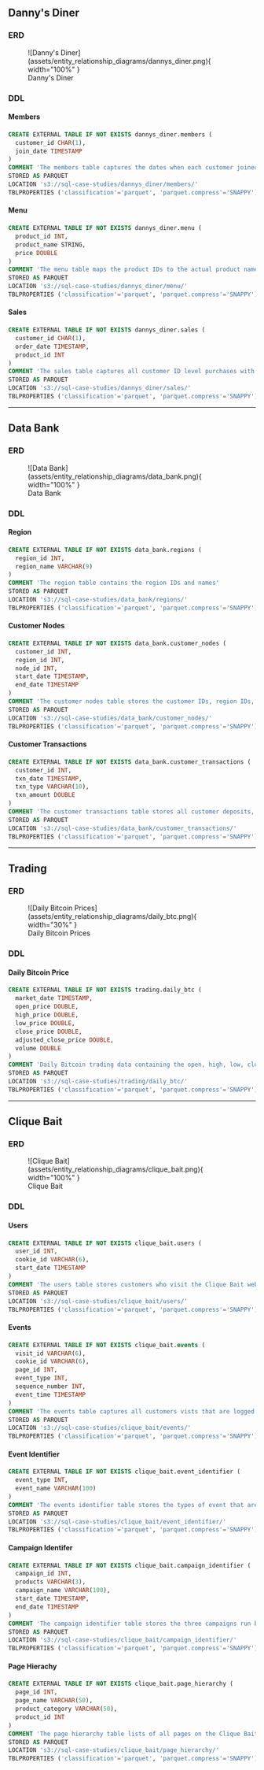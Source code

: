 ## Danny's Diner

### ERD

<figure markdown="span">
  ![Danny's Diner](assets/entity_relationship_diagrams/dannys_diner.png){ width="100%" }
  <figcaption>Danny's Diner</figcaption>
</figure>

### DDL

#### Members

```sql
CREATE EXTERNAL TABLE IF NOT EXISTS dannys_diner.members (
  customer_id CHAR(1),
  join_date TIMESTAMP
)
COMMENT 'The members table captures the dates when each customer joined the beta version of the Dannys Diner loyalty program'
STORED AS PARQUET
LOCATION 's3://sql-case-studies/dannys_diner/members/'
TBLPROPERTIES ('classification'='parquet', 'parquet.compress'='SNAPPY');
```

#### Menu

```sql
CREATE EXTERNAL TABLE IF NOT EXISTS dannys_diner.menu (
  product_id INT,
  product_name STRING,
  price DOUBLE
)
COMMENT 'The menu table maps the product IDs to the actual product names and prices'
STORED AS PARQUET
LOCATION 's3://sql-case-studies/dannys_diner/menu/'
TBLPROPERTIES ('classification'='parquet', 'parquet.compress'='SNAPPY');
```

#### Sales

```sql
CREATE EXTERNAL TABLE IF NOT EXISTS dannys_diner.sales (
  customer_id CHAR(1),
  order_date TIMESTAMP,
  product_id INT
)
COMMENT 'The sales table captures all customer ID level purchases with order dates and product IDs'
STORED AS PARQUET
LOCATION 's3://sql-case-studies/dannys_diner/sales/'
TBLPROPERTIES ('classification'='parquet', 'parquet.compress'='SNAPPY');
```

---

## Data Bank

### ERD

<figure markdown="span">
  ![Data Bank](assets/entity_relationship_diagrams/data_bank.png){ width="100%" }
  <figcaption>Data Bank</figcaption>
</figure>

### DDL

#### Region

```sql
CREATE EXTERNAL TABLE IF NOT EXISTS data_bank.regions (
  region_id INT,
  region_name VARCHAR(9)
)
COMMENT 'The region table contains the region IDs and names'
STORED AS PARQUET
LOCATION 's3://sql-case-studies/data_bank/regions/'
TBLPROPERTIES ('classification'='parquet', 'parquet.compress'='SNAPPY');
```

#### Customer Nodes

```sql
CREATE EXTERNAL TABLE IF NOT EXISTS data_bank.customer_nodes (
  customer_id INT,
  region_id INT,
  node_id INT,
  start_date TIMESTAMP,
  end_date TIMESTAMP
)
COMMENT 'The customer nodes table stores the customer IDs, region IDs, node IDs, and the start and end dates that the customer was assigned to the node'
STORED AS PARQUET
LOCATION 's3://sql-case-studies/data_bank/customer_nodes/'
TBLPROPERTIES ('classification'='parquet', 'parquet.compress'='SNAPPY');
```

#### Customer Transactions

```sql
CREATE EXTERNAL TABLE IF NOT EXISTS data_bank.customer_transactions (
  customer_id INT,
  txn_date TIMESTAMP,
  txn_type VARCHAR(10),
  txn_amount DOUBLE
)
COMMENT 'The customer transactions table stores all customer deposits, withdrawals, and purchases'
STORED AS PARQUET
LOCATION 's3://sql-case-studies/data_bank/customer_transactions/'
TBLPROPERTIES ('classification'='parquet', 'parquet.compress'='SNAPPY');
```

---

## Trading

### ERD

<figure markdown="span">
  ![Daily Bitcoin Prices](assets/entity_relationship_diagrams/daily_btc.png){ width="30%" }
  <figcaption>Daily Bitcoin Prices</figcaption>
</figure>

### DDL 

#### Daily Bitcoin Price

```sql
CREATE EXTERNAL TABLE IF NOT EXISTS trading.daily_btc (
  market_date TIMESTAMP,
  open_price DOUBLE,
  high_price DOUBLE,
  low_price DOUBLE,
  close_price DOUBLE,
  adjusted_close_price DOUBLE,
  volume DOUBLE
)
COMMENT 'Daily Bitcoin trading data containing the open, high, low, close, adjusted close prices, and volume'
STORED AS PARQUET
LOCATION 's3://sql-case-studies/trading/daily_btc/'
TBLPROPERTIES ('classification'='parquet', 'parquet.compress'='SNAPPY');
```

---

## Clique Bait

### ERD

<figure markdown="span">
  ![Clique Bait](assets/entity_relationship_diagrams/clique_bait.png){ width="100%" }
  <figcaption>Clique Bait</figcaption>
</figure>

### DDL

#### Users

```sql 
CREATE EXTERNAL TABLE IF NOT EXISTS clique_bait.users (
  user_id INT,
  cookie_id VARCHAR(6),
  start_date TIMESTAMP
)
COMMENT 'The users table stores customers who visit the Clique Bait website and their tagged cookie IDs'
STORED AS PARQUET
LOCATION 's3://sql-case-studies/clique_bait/users/'
TBLPROPERTIES ('classification'='parquet', 'parquet.compress'='SNAPPY');
```

#### Events

```sql
CREATE EXTERNAL TABLE IF NOT EXISTS clique_bait.events (
  visit_id VARCHAR(6),
  cookie_id VARCHAR(6),
  page_id INT,
  event_type INT,
  sequence_number INT,
  event_time TIMESTAMP
)
COMMENT 'The events table captures all customers vists that are logged at the cookie ID level'
STORED AS PARQUET
LOCATION 's3://sql-case-studies/clique_bait/events/'
TBLPROPERTIES ('classification'='parquet', 'parquet.compress'='SNAPPY');
```

#### Event Identifier

```sql
CREATE EXTERNAL TABLE IF NOT EXISTS clique_bait.event_identifier (
  event_type INT,
  event_name VARCHAR(100)
)
COMMENT 'The events identifier table stores the types of event that are captured by the system'
STORED AS PARQUET
LOCATION 's3://sql-case-studies/clique_bait/event_identifier/'
TBLPROPERTIES ('classification'='parquet', 'parquet.compress'='SNAPPY');
```

#### Campaign Identifer

```sql
CREATE EXTERNAL TABLE IF NOT EXISTS clique_bait.campaign_identifier (
  campaign_id INT,
  products VARCHAR(3),
  campaign_name VARCHAR(100),
  start_date TIMESTAMP,
  end_date TIMESTAMP
)
COMMENT 'The campaign identifier table stores the three campaigns run by Clique Bait so far'
STORED AS PARQUET
LOCATION 's3://sql-case-studies/clique_bait/campaign_identifier/'
TBLPROPERTIES ('classification'='parquet', 'parquet.compress'='SNAPPY');
```

#### Page Hierachy

```sql
CREATE EXTERNAL TABLE IF NOT EXISTS clique_bait.page_hierarchy (
  page_id INT,
  page_name VARCHAR(50),
  product_category VARCHAR(50),
  product_id INT
)
COMMENT 'The page hierarchy table lists of all pages on the Clique Bait website'
STORED AS PARQUET
LOCATION 's3://sql-case-studies/clique_bait/page_hierarchy/'
TBLPROPERTIES ('classification'='parquet', 'parquet.compress'='SNAPPY');
```
